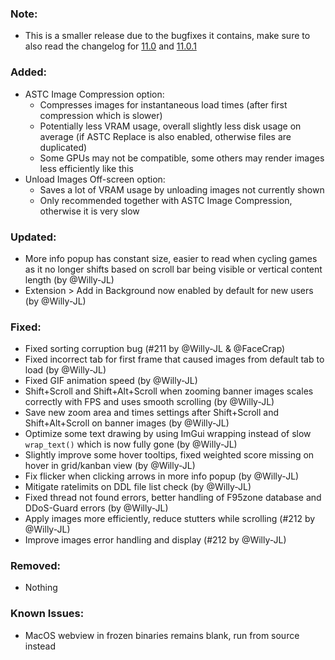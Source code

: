 ### Note:
- This is a smaller release due to the bugfixes it contains, make sure to also read the changelog for [11.0](https://github.com/Willy-JL/F95Checker/releases/tag/11.0) and [11.0.1](https://github.com/Willy-JL/F95Checker/releases/tag/11.0.1)

### Added:
- ASTC Image Compression option:
  - Compresses images for instantaneous load times (after first compression which is slower)
  - Potentially less VRAM usage, overall slightly less disk usage on average (if ASTC Replace is also enabled, otherwise files are duplicated)
  - Some GPUs may not be compatible, some others may render images less efficiently like this
- Unload Images Off-screen option:
  - Saves a lot of VRAM usage by unloading images not currently shown
  - Only recommended together with ASTC Image Compression, otherwise it is very slow

### Updated:
- More info popup has constant size, easier to read when cycling games as it no longer shifts based on scroll bar being visible or vertical content length (by @Willy-JL)
- Extension > Add in Background now enabled by default for new users (by @Willy-JL)

### Fixed:
- Fixed sorting corruption bug (#211 by @Willy-JL & @FaceCrap)
- Fixed incorrect tab for first frame that caused images from default tab to load (by @Willy-JL)
- Fixed GIF animation speed (by @Willy-JL)
- Shift+Scroll and Shift+Alt+Scroll when zooming banner images scales correctly with FPS and uses smooth scrolling (by @Willy-JL)
- Save new zoom area and times settings after Shift+Scroll and Shift+Alt+Scroll on banner images (by @Willy-JL)
- Optimize some text drawing by using ImGui wrapping instead of slow `wrap_text()` which is now fully gone (by @Willy-JL)
- Slightly improve some hover tooltips, fixed weighted score missing on hover in grid/kanban view (by @Willy-JL)
- Fix flicker when clicking arrows in more info popup (by @Willy-JL)
- Mitigate ratelimits on DDL file list check (by @Willy-JL)
- Fixed thread not found errors, better handling of F95zone database and DDoS-Guard errors (by @Willy-JL)
- Apply images more efficiently, reduce stutters while scrolling (#212 by @Willy-JL)
- Improve images error handling and display (#212 by @Willy-JL)

### Removed:
- Nothing

### Known Issues:
- MacOS webview in frozen binaries remains blank, run from source instead
